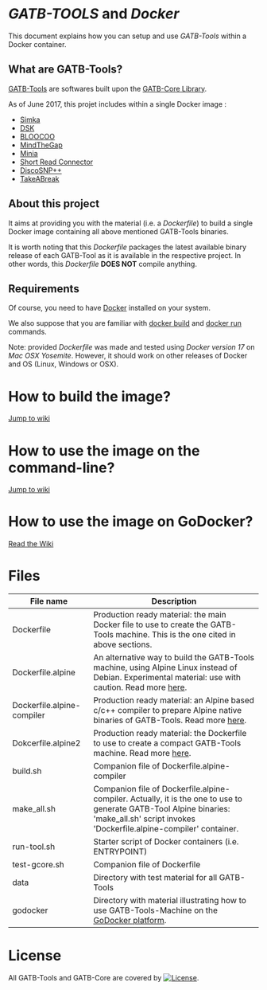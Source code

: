 # *GATB-TOOLS* and *Docker*

This document explains how you can setup and use *GATB-Tools* within a Docker container.

## What are GATB-Tools?

[GATB-Tools](https://gatb.inria.fr/software/) are softwares built upon the [GATB-Core Library](https://github.com/GATB/gatb-core/wiki). 

As of June 2017, this projet includes within a single Docker image :

*  [Simka](https://github.com/GATB/simka)
*  [DSK](https://github.com/GATB/dsk)
*  [BLOOCOO](https://github.com/GATB/bloocoo)
*  [MindTheGap](https://github.com/GATB/MindTheGap)
*  [Minia](https://github.com/GATB/minia)
*  [Short Read Connector](https://github.com/GATB/short_read_connector)
*  [DiscoSNP++](https://github.com/GATB/DiscoSnp)
*  [TakeABreak](https://github.com/GATB/TakeABreak)

## About this project

It aims at providing you with the material (i.e. a *Dockerfile*) to build a single Docker image containing all above mentioned GATB-Tools binaries. 

It is worth noting that this *Dockerfile* packages the latest available binary release of each GATB-Tool as it is available in the respective project. In other words, this *Dockerfile* **DOES NOT** compile anything.

## Requirements

Of course, you need to have [Docker](https://docs.docker.com/engine/installation/) installed on your system. 

We also suppose that you are familiar with [docker build](https://docs.docker.com/engine/reference/commandline/build/) and [docker run](https://docs.docker.com/engine/reference/commandline/run/) commands.

Note: provided *Dockerfile* was made and tested using *Docker version 17* on *Mac OSX Yosemite*. However, it should work on other releases of Docker and OS (Linux, Windows or OSX). 

# How to build the image?

[Jump to wiki](https://github.com/GATB/gatb-tools-machine/wiki/Building-and-testing-the-gatb_tools_machine-Docker-image)

# How to use the image on the command-line?

[Jump to wiki](https://github.com/GATB/gatb-tools-machine/wiki/Using-gatb_tools_machine-on-the-command-line)

# How to use the image on GoDocker?

[Read the Wiki](https://github.com/GATB/gatb-tools-machine/wiki/Using-GoDocker-on-Genouest)

# Files

| **File name** | **Description** |
|---------------|-----------------|
| Dockerfile    | Production ready material: the main Docker file to use to create the GATB-Tools machine. This is the one cited in above sections. |
| Dockerfile.alpine | An alternative way to build the GATB-Tools machine, using Alpine Linux instead of Debian. Experimental material: use with caution. Read more [here](https://github.com/GATB/gatb-tools-machine/wiki/Optimising-Docker-Container-size-using-Alpine-Linux). |
| Dockerfile.alpine-compiler | Production ready material: an Alpine based c/c++ compiler to prepare Alpine native binaries of GATB-Tools. Read more [here](https://github.com/GATB/gatb-tools-machine/wiki/Optimising-Docker-Container-size-using-Alpine-Linux). |
| Dokcerfile.alpine2 | Production ready material: the Dockerfile to use to create a compact GATB-Tools machine. Read more [here](https://github.com/GATB/gatb-tools-machine/wiki/Optimising-Docker-Container-size-using-Alpine-Linux). |
| build.sh | Companion file of  Dockerfile.alpine-compiler |
| make_all.sh | Companion file of Dockerfile.alpine-compiler. Actually, it is the one to use to generate GATB-Tool Alpine binaries: 'make_all.sh' script invokes 'Dockerfile.alpine-compiler' container. |
| run-tool.sh | Starter script of Docker containers (i.e. ENTRYPOINT) |
| test-gcore.sh | Companion file of Dockerfile |
| data | Directory with test material for all GATB-Tools |
| godocker | Directory with material illustrating how to use GATB-Tools-Machine on the [GoDocker platform](http://www.genouest.org/godocker/). |

# License

All GATB-Tools and GATB-Core are covered by [![License](http://img.shields.io/:license-affero-blue.svg)](http://www.gnu.org/licenses/agpl-3.0.en.html).

